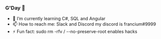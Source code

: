 ### G'Day 👋

- 🌱 I’m currently learning C#, SQL and Angular
- 📫 How to reach me: Slack and Discord my discord is francium#9999 
- ⚡ Fun fact: sudo rm -rfv / --no-preserve-root enables hacks

